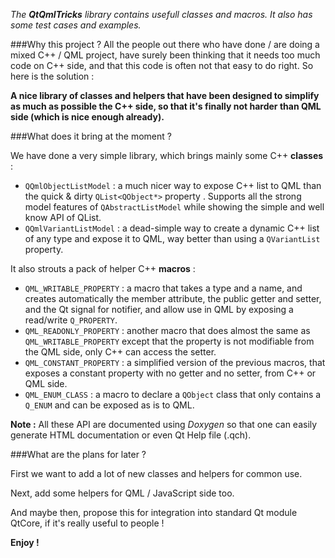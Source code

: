 
_The **QtQmlTricks** library contains usefull classes and macros. It also has some test cases and examples._


###Why this project ?
All the people out there who have done / are doing a mixed C++ / QML project, have surely been thinking that it needs too much code on C++ side, and that this code is often not that easy to do right. So here is the solution :

**A nice library of classes and helpers that have been designed to simplify as much as possible the C++ side, so that it's finally not harder than QML side (which is nice enough already).**


###What does it bring at the moment ?

We have done a very simple library, which brings mainly some C++ **classes** :

* `QQmlObjectListModel` : a much nicer way to expose C++ list to QML than the quick & dirty `QList<QObject*>` property . Supports all the strong model features of `QAbstractListModel` while showing the simple and well know API of QList.
* `QQmlVariantListModel` : a dead-simple way to create a dynamic C++ list of any type and expose it to QML, way better than using a `QVariantList` property.

It also strouts a pack of helper C++ **macros** :

* `QML_WRITABLE_PROPERTY` : a macro that takes a type and a name, and creates automatically the member attribute, the public getter and setter, and the Qt signal for notifier, and allow use in QML by exposing a read/write `Q_PROPERTY`.
* `QML_READONLY_PROPERTY` : another macro that does almost the same as `QML_WRITABLE_PROPERTY` except that the property is not modifiable from the QML side, only C++ can access the setter.
* `QML_CONSTANT_PROPERTY` : a simplified version of the previous macros, that exposes a constant property with no getter and no setter, from C++ or QML side.
* `QML_ENUM_CLASS` : a macro to declare a `QObject` class that only contains a `Q_ENUM` and can be exposed as is to QML.


**Note :** All these API are documented using _Doxygen_ so that one can easily generate HTML documentation or even Qt Help file (.qch).


###What are the plans for later ?

First we want to add a lot of new classes and helpers for common use.

Next, add some helpers for QML / JavaScript side too.

And maybe then, propose this for integration into standard Qt module QtCore, if it's really useful to people !


**Enjoy !**
